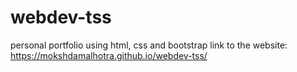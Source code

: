 # webdev-tss
personal portfolio using html, css and bootstrap
link to the website: 
https://mokshdamalhotra.github.io/webdev-tss/
